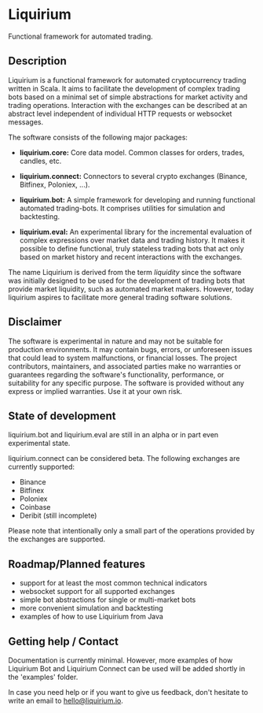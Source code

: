 # Liquirium
Functional framework for automated trading.

## Description

Liquirium is a functional framework for automated cryptocurrency trading written in Scala.
It aims to facilitate the development of complex trading
bots based on a minimal set of simple abstractions for market activity and trading operations.
Interaction with the exchanges can be described at an abstract level independent of individual HTTP requests or
websocket messages.

The software consists of the following major packages:

- **liquirium.core:** Core data model. Common classes for orders, trades, candles, etc.

- **liquirium.connect:** Connectors to several crypto exchanges (Binance, Bitfinex, Poloniex, ...).

- **liquirium.bot:** A simple framework for developing and running functional automated trading-bots. It
  comprises utilities for simulation and backtesting.

- **liquirium.eval:** An experimental library for the incremental evaluation of complex expressions
  over market data and trading history. It makes it possible to define functional, truly stateless
  trading bots that act only based on market history and recent interactions with the exchanges.

The name Liquirium is derived from the term *liquidity* since the software was initially designed to be used for
the development of trading bots that provide market liquidity, such as automated market makers.
However, today liquirium aspires to facilitate more general trading software solutions.


## Disclaimer

The software is experimental in nature and may not be suitable for production environments. It may contain bugs,
errors, or unforeseen issues that could lead to system malfunctions, or financial losses.
The project contributors, maintainers, and associated parties make no warranties or guarantees
regarding the software's functionality, performance, or suitability for any specific purpose.
The software is provided without any express or implied warranties. Use it at your own risk.

## State of development

liquirium.bot and liquirium.eval are still in an alpha or in part even experimental state.

liquirium.connect can be considered beta. The following exchanges are currently supported:

- Binance
- Bitfinex
- Poloniex
- Coinbase
- Deribit (still incomplete)

Please note that intentionally only a small part of the operations provided by the exchanges are supported.

## Roadmap/Planned features

- support for at least the most common technical indicators
- websocket support for all supported exchanges
- simple bot abstractions for single or multi-market bots
- more convenient simulation and backtesting
- examples of how to use Liquirium from Java

## Getting help / Contact

Documentation is currently minimal. However, more examples of how Liquirium Bot and Liquirium Connect can be used
will be added shortly in the 'examples' folder.

In case you need help or if you want to give us feedback, don't hesitate to write an email to 
[hello@liquirium.io](mailto:hello@liquirium.io).
